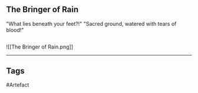 ## The Bringer of Rain
"What lies beneath your feet?!"
"Sacred ground, watered with tears of blood!"
## 
![[The Bringer of Rain.png]]

---
## Tags
#Artefact